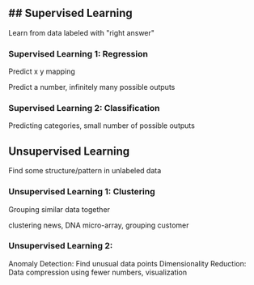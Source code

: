 ## ## Supervised Learning
Learn from data labeled with "right answer"

### Supervised Learning 1: Regression
Predict x y mapping

Predict a number, infinitely many possible outputs

### Supervised Learning 2: Classification

Predicting categories, small number of possible outputs


## Unsupervised Learning
Find some structure/pattern in unlabeled data

### Unsupervised Learning 1: Clustering
Grouping similar data together

clustering news, DNA micro-array, grouping customer


### Unsupervised Learning 2: 
Anomaly Detection: Find unusual data points
Dimensionality Reduction: Data compression using fewer numbers, visualization
